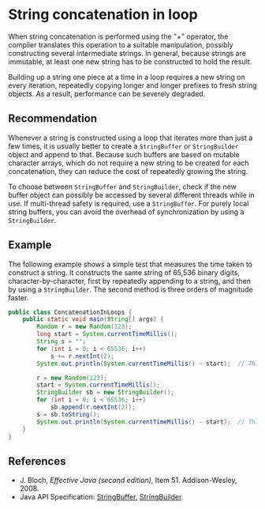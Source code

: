 # String concatenation in loop
When string concatenation is performed using the "+" operator, the compiler translates this operation to a suitable manipulation, possibly constructing several intermediate strings. In general, because strings are immutable, at least one new string has to be constructed to hold the result.

Building up a string one piece at a time in a loop requires a new string on every iteration, repeatedly copying longer and longer prefixes to fresh string objects. As a result, performance can be severely degraded.


## Recommendation
Whenever a string is constructed using a loop that iterates more than just a few times, it is usually better to create a `StringBuffer` or `StringBuilder` object and append to that. Because such buffers are based on mutable character arrays, which do not require a new string to be created for each concatenation, they can reduce the cost of repeatedly growing the string.

To choose between `StringBuffer` and `StringBuilder`, check if the new buffer object can possibly be accessed by several different threads while in use. If multi-thread safety is required, use a `StringBuffer`. For purely local string buffers, you can avoid the overhead of synchronization by using a `StringBuilder`.


## Example
The following example shows a simple test that measures the time taken to construct a string. It constructs the same string of 65,536 binary digits, character-by-character, first by repeatedly appending to a string, and then by using a `StringBuilder`. The second method is three orders of magnitude faster.


```java
public class ConcatenationInLoops {
	public static void main(String[] args) {
		Random r = new Random(123);
		long start = System.currentTimeMillis();
		String s = "";
		for (int i = 0; i < 65536; i++)
			s += r.nextInt(2);
		System.out.println(System.currentTimeMillis() - start);  // This prints roughly 4500.

		r = new Random(123);
		start = System.currentTimeMillis();
		StringBuilder sb = new StringBuilder();
		for (int i = 0; i < 65536; i++)
			sb.append(r.nextInt(2));
		s = sb.toString();
		System.out.println(System.currentTimeMillis() - start);  // This prints 5.
	}
}
```

## References
* J. Bloch, *Effective Java (second edition)*, Item 51. Addison-Wesley, 2008.
* Java API Specification: [StringBuffer](https://docs.oracle.com/en/java/javase/11/docs/api/java.base/java/lang/StringBuffer.html), [StringBuilder](https://docs.oracle.com/en/java/javase/11/docs/api/java.base/java/lang/StringBuilder.html).
